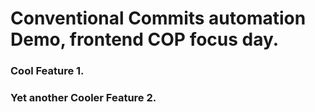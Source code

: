 # Conventional Commits automation Demo, frontend COP focus day.

### Cool Feature 1.

### Yet another Cooler Feature 2.